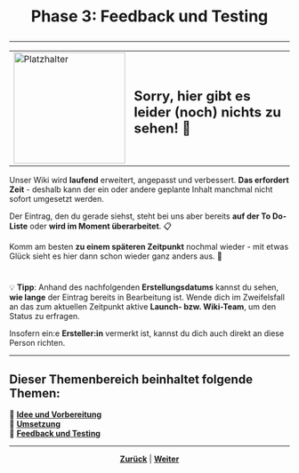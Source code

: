 # <p align="center">Phase 3: Feedback und Testing</p>
<!-- neue Inhalte in Planung -->

---

<div align="center">
  <table>
    <tr>
      <td>
        <img src="https://github.com/user-attachments/assets/69b70f12-916c-4167-8920-c6055f5903d5" alt="Platzhalter" width="200">
      </td>
      <td>
        <h2>Sorry, hier gibt es leider (noch) nichts zu sehen! 👀</h2>
      </td>
    </tr>
  </table>
</div>

Unser Wiki wird **laufend** erweitert, angepasst und verbessert. **Das erfordert Zeit** - deshalb kann der ein oder andere geplante Inhalt manchmal nicht sofort umgesetzt werden.

Der Eintrag, den du gerade siehst, steht bei uns aber bereits **auf der To Do-Liste** oder **wird im Moment überarbeitet**. 📋

Komm am besten **zu einem späteren Zeitpunkt** nochmal wieder - mit etwas Glück sieht es hier dann schon wieder ganz anders aus. 🚀

#

💡 **Tipp**: Anhand des nachfolgenden **Erstellungsdatums** kannst du sehen, **wie lange** der Eintrag bereits in Bearbeitung ist. Wende dich im Zweifelsfall an das zum aktuellen Zeitpunkt aktive **Launch- bzw. Wiki-Team**, um den Status zu erfragen.

Insofern ein:e **Ersteller:in** vermerkt ist, kannst du dich auch direkt an diese Person richten.


---

**Dieser Themenbereich beinhaltet folgende Themen:**
---

🔹 [**Idee und Vorbereitung**](/docs/06-entwicklung/06-frameworks/01-nadoo_framework/README.md)<br>
🔹 [**Umsetzung**](/docs/06-entwicklung/06-frameworks/02-briefcase_und_toga/README.md) <br>
🔹 [**Feedback und Testing**](/docs/06-entwicklung/06-frameworks/02-briefcase_und_toga/README.md) <br>

---


<p align="center">
<a href="/docs/06-entwicklung/07-digitale_produktentwicklung/02-umsetzung/README.md"><strong>Zurück</strong></a> | 
<a href="/docs/06-entwicklung/08-cms/README.md"><strong>Weiter</strong></a>
</p>
